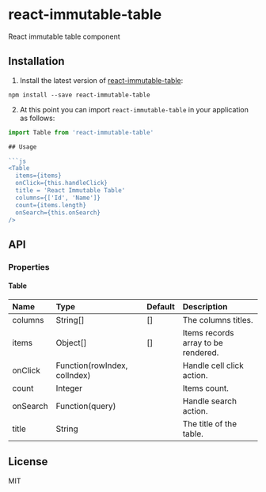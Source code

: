 # react-immutable-table
React immutable table component

## Installation

1. Install the latest version of [react-immutable-table](https://github.com/vladimir-trifonov/react-immutable-table):

  ```
  npm install --save react-immutable-table
  ```

2. At this point you can import `react-immutable-table` in your application as follows:

  ```js
  import Table from 'react-immutable-table'

## Usage

```js
 <Table
    items={items}
    onClick={this.handleClick}
    title = 'React Immutable Table'
    columns={['Id', 'Name']}
    count={items.length}
    onSearch={this.onSearch}
/>
```

## API

### Properties

#### Table

Name                | Type                              | Default | Description
:---                | :---                              | :------ | :----------
columns             | String[]                          | []      | The columns titles.
items               | Object[]                          | []      | Items records array to be rendered.
onClick             | Function(rowIndex, colIndex)      |         | Handle cell click action.
count               | Integer                           |         | Items count.
onSearch            | Function(query)                   |         | Handle search action.
title               | String                            |         | The title of the table.

## License

MIT
